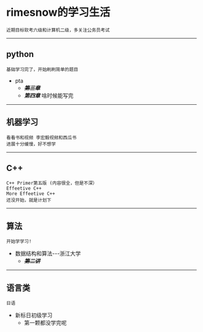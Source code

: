# rimesnow的学习生活  
    近期目标软考六级和计算机二级，多关注公务员考试
------------------------------
## python
    基础学习完了，开始刷刷简单的题目
* pta  
  * ***~~第三章~~***
   * ***第四章***  啥时候能写完
  
-----------------------------
## 机器学习
    看看书和视频 李宏毅视频和西瓜书 
    进展十分缓慢，好不想学
    
-----------------------------
## C++
    C++ Primer第五版 (内容很全，但是不深）
    Effeetive C++
    More Effeetive C++
    还没开始，就是计划下
------------------------------
## 算法
    开始学学习!
* 数据结构和算法---浙江大学
  * ***~~第二讲~~***

------------------------------
## 语言类
    日语
* 新标日初级学习
  * 第一颗都没学完呢
